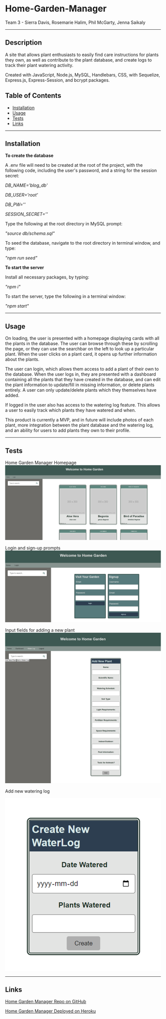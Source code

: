 # Home-Garden-Manager

Team 3 - Sierra Davis, Rosemarie Halim, Phil McGarty, Jenna Saikaly

---

## Description

A site that allows plant enthusiasts to easily find care instructions for plants they own, as well as contribute to the plant database, and create logs to track their plant watering activity.

Created with JavaScript, Node.js, MySQL, Handlebars, CSS, with Sequelize, Express.js, Express-Session, and bcrypt packages.

## Table of Contents
* [Installation](#installation)
* [Usage](#usage)
* [Tests](#tests)
* [Links](#links)


---
## Installation

**To create the database**

A .env file will need to be created at the root of the project, with the following code, including the user's password, and a string for the session secret:

*DB_NAME='blog_db'*

*DB_USER='root'*

*DB_PW=''*

*SESSION_SECRET=''*

Type the following at the root directory in MySQL prompt: 

*"source db/schema.sql"*

To seed the database, navigate to the root directory in  terminal window, and type: 

*"npm run seed"*

**To start the server**

Install all necessary packages, by typing:

*"npm i"*

To start the server, type the following in a terminal window: 

*"npm start"*


---
## Usage

On loading, the user is presented with a homepage displaying cards with all the plants in the database. The user can browse through these by scrolling the page, or they can use the searchbar on the left to look up a particular plant. When the user clicks on a plant card, it opens up further information about the plants.

The user can login, which allows them access to add a plant of their own to the database. When the user logs in, they are presented with a dashboard containing all the plants that they have created in the database, and can edit the plant information to update/fill in missing information, or delete plants entirely. A user can only update/delete plants which they themselves have added.

If logged in the user also has access to the watering log feature. This allows a user to easily track which plants they have watered and when.

This product is currently a MVP, and in future will include photos of each plant, more integration between the plant database and the watering log, and an ability for users to add plants they own to their profile.


---
## Tests

Home Garden Manager Homepage
![Home Garden Manager Homepage](./public/images/screenshots/homepage.png)

Login and sign-up prompts
![Login Page](./public/images/screenshots/login.png)

Input fields for adding a new plant
![Add Plant Page](./public/images/screenshots/add-plant.png)

Add new watering log

![Add Watering Log](./public/images/screenshots/add-water-log.png)

---
## Links

[Home Garden Manager Repo on GitHub](https://github.com/SierraDavis2000/Home-Garden-Manager)

[Home Garden Manager Deployed on Heroku](https://shrouded-beach-72598.herokuapp.com/)